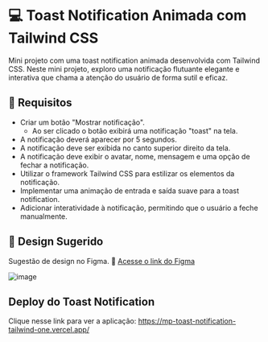 # 💻 Toast Notification Animada com Tailwind CSS

Mini projeto com uma toast notification animada desenvolvida com Tailwind CSS. Neste mini projeto, exploro uma notificação flutuante elegante e interativa que chama a atenção do usuário de forma sutil e eficaz.

## 🔨 Requisitos
- Criar um botão "Mostrar notificação".
  - Ao ser clicado o botão exibirá uma notificação "toast" na tela.
- A notificação deverá aparecer por 5 segundos.
- A notificação deve ser exibida no canto superior direito da tela.
- A notificação deve exibir o avatar, nome, mensagem e uma opção de fechar a notificação.
- Utilizar o framework Tailwind CSS para estilizar os elementos da notificação.
- Implementar uma animação de entrada e saída suave para a toast notification.
- Adicionar interatividade à notificação, permitindo que o usuário a feche manualmente.

## 🎨 Design Sugerido
Sugestão de design no Figma.
🔗 [Acesse o link do Figma](https://www.figma.com/file/suvmja6210ggZOO6Cpehjl/Mini-Projetos---Codante.io?type=design&node-id=842-2&t=oN6VwRLUthsAP1Uv-0)

![image](https://github.com/codante-io/mp-toast-notification-tailwind/assets/6475893/6122446f-5adc-4463-ba84-77a262548e09)

## Deploy do Toast Notification
Clique nesse link para ver a aplicação: https://mp-toast-notification-tailwind-one.vercel.app/
